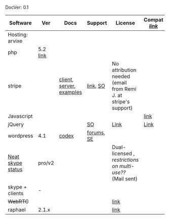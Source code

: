 DocVer: 0.1


Software | Ver | Docs | Support | License | Compat [*link*](http://caniuse.com/)
--- | --- | --- | --- | --- | ---
Hosting: arvixe | 
php | 5.2 [link](http://php.net/docs.php)
stripe | | [client](https://stripe.com/docs/checkout#integration-custom), [server](https://stripe.com/docs/checkout/guides/php), [examples](https://stripe.com/docs/examples) | [link](https://support.stripe.com/), [SO](http://stackoverflow.com/questions/tagged/stripe-payments) | No attribution needed (email from Remi J. at stripe's support)
Javascript | | | | | [link](http://kangax.github.io/compat-table/es5/)
jQuery | | | [SO](http://stackoverflow.com/questions/tagged/jquery) | [Link](https://jquery.org/license/) | [Link](http://jquery.com/browser-support/)
wordpress | 4.1 | [codex](https://codex.wordpress.org/Main_Page) | [forums](https://wordpress.org/support/), [SE](http://wordpress.stackexchange.com/) |
[Neat skype status](http://neat-wordpress-plugins.mission.lt/neat-skype-status/) | pro/v2 | | | Dual-licensed , *restrictions on multi-use??* (Mail sent)
skype + clients | - | | |
~~WebRTC~~ | | | | [link](http://iswebrtcreadyyet.com/)
raphael | 2.1.x | | | [link](http://caniuse.com/#feat=svg)
